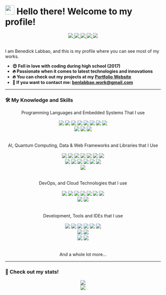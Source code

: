 <!--
  https://github.com/Ileriayo/markdown-badges
  https://github.com/antonkomarev/github-profile-views-counter
  https://github.com/anuraghazra/github-readme-stats
-->
<img src="https://komarev.com/ghpvc/?username=wizxrdx&style=flat-square&color=9152cc" alt=""/>

# <img src="https://media.giphy.com/media/hvRJCLFzcasrR4ia7z/giphy.gif" width="30px"/> Hello there! Welcome to my profile!
<div align="center">
  <a href="https://www.linkedin.com/in/benedick-labbao-64382a244/">
    <img src="https://img.shields.io/badge/linkedin-%230077B5.svg?style=for-the-badge&logo=linkedin&logoColor=white">
  </a>
  <a href="https://www.linkedin.com/in/benedick-labbao-64382a244/">
    <img src="https://img.shields.io/badge/Viber-8B66A9?style=for-the-badge&logo=viber&logoColor=white">
  </a>
  <a href="https://x.com/BenLabbao">
    <img src="https://img.shields.io/badge/X-%23000000.svg?style=for-the-badge&logo=X&logoColor=white">
  </a>
  <a href="https://discordapp.com/users/330657972646576128">
    <img src="https://img.shields.io/badge/Discord-%235865F2.svg?style=for-the-badge&logo=discord&logoColor=white">
  </a>
  <a href="https://www.tiktok.com/@benlabbao">
    <img src="https://img.shields.io/badge/TikTok-%23000000.svg?style=for-the-badge&logo=TikTok&logoColor=white">
  </a>
</div>
<br>
<p>
  I am Benedick Labbao, and this is my profile where you can see most of my works.
</p>
<ul>
  <li><strong>😍 Fell in love with coding during high school (2017)</strong></li>
  <li><strong>🔥 Passionate when it comes to latest technologies and innovations</strong></li>
  <li><strong>🔥 You can check out my projects at my <a href="https://wizxrdx.github.io" target="_blank">Portfolio Website</a></strong></li>
  <li><strong>📧 If you want to contact me: <a href="mailto:benlabbao.work@gmail.com">benlabbao.work@gmail.com</a></strong></li>
</ul>

---
### 🛠️ My Knowledge and Skills
<div align="center">
  Programming Languages and Embedded Systems That I use
  <br><br>
  <img src="https://img.shields.io/badge/python-3670A0?style=for-the-badge&logo=python&logoColor=ffdd54">
  <img src="https://img.shields.io/badge/php-%23777BB4.svg?style=for-the-badge&logo=php&logoColor=white">
  <img src="https://img.shields.io/badge/dart-%230175C2.svg?style=for-the-badge&logo=dart&logoColor=white">
  <img src="https://img.shields.io/badge/c++-%2300599C.svg?style=for-the-badge&logo=c%2B%2B&logoColor=white">
  <img src="https://img.shields.io/badge/typescript-%23007ACC.svg?style=for-the-badge&logo=typescript&logoColor=white">
  <img src="https://img.shields.io/badge/html5-%23E34F26.svg?style=for-the-badge&logo=html5&logoColor=white">
  <img src="https://img.shields.io/badge/postgres-%23316192.svg?style=for-the-badge&logo=postgresql&logoColor=white">
  <img src="https://img.shields.io/badge/sqlite-%2307405e.svg?style=for-the-badge&logo=sqlite&logoColor=white">
  <br>
  <img src="https://img.shields.io/badge/-Arduino-00979D?style=for-the-badge&logo=Arduino&logoColor=white">
  <img src="https://img.shields.io/badge/-Raspberry_Pi-C51A4A?style=for-the-badge&logo=Raspberry-Pi">
  <img src="https://img.shields.io/badge/espressif-E7352C.svg?style=for-the-badge&logo=espressif&logoColor=white">
</div>
<br><br>
<div align="center">
  AI, Quantum Computing, Data & Web Frameworks and Libraries that I Use
  <br><br>
  <img src="https://img.shields.io/badge/TensorFlow-%23FF6F00.svg?style=for-the-badge&logo=TensorFlow&logoColor=white">
  <img src="https://img.shields.io/badge/PyTorch-%23EE4C2C.svg?style=for-the-badge&logo=PyTorch&logoColor=white">
  <img src="https://img.shields.io/badge/scikit--learn-%23F7931E.svg?style=for-the-badge&logo=scikit-learn&logoColor=white">
  <img src="https://img.shields.io/badge/Matplotlib-%23ffffff.svg?style=for-the-badge&logo=Matplotlib&logoColor=black">
  <img src="https://img.shields.io/badge/pandas-%23150458.svg?style=for-the-badge&logo=pandas&logoColor=white">
  <img src="https://img.shields.io/badge/numpy-%23013243.svg?style=for-the-badge&logo=numpy&logoColor=white">
  <img src="https://img.shields.io/badge/opencv-%23white.svg?style=for-the-badge&logo=opencv&logoColor=white">
  <br>
  <img src="https://img.shields.io/badge/flask-%23000.svg?style=for-the-badge&logo=flask&logoColor=white">
  <img src="https://img.shields.io/badge/FastAPI-005571?style=for-the-badge&logo=fastapi">
  <img src="https://img.shields.io/badge/Flutter-%2302569B.svg?style=for-the-badge&logo=Flutter&logoColor=white">
  <img src="https://img.shields.io/badge/expo-1C1E24?style=for-the-badge&logo=expo&logoColor=#D04A37">
  <img src="https://img.shields.io/badge/jquery-%230769AD.svg?style=for-the-badge&logo=jquery&logoColor=white">
  <img src="https://img.shields.io/badge/-selenium-%43B02A?style=for-the-badge&logo=selenium&logoColor=white">
  <br>
  <img src="https://img.shields.io/badge/Qiskit-%236929C4.svg?style=for-the-badge&logo=Qiskit&logoColor=white">
</div>
<br><br>
<div align="center">
  DevOps, and Cloud Technologies that I use
  <br><br>
  <img src="https://img.shields.io/badge/docker-%230db7ed.svg?style=for-the-badge&logo=docker&logoColor=white">
  <img src="https://img.shields.io/badge/nginx-%23009639.svg?style=for-the-badge&logo=nginx&logoColor=white">
  <img src="https://img.shields.io/badge/Cloudflare-F38020?style=for-the-badge&logo=Cloudflare&logoColor=white">
  <img src="https://img.shields.io/badge/Ubuntu-E95420?style=for-the-badge&logo=ubuntu&logoColor=white">
  <img src="https://img.shields.io/badge/git-%23F05033.svg?style=for-the-badge&logo=git&logoColor=white">
  <img src="https://img.shields.io/badge/github-%23121011.svg?style=for-the-badge&logo=github&logoColor=white">
  <img src="https://img.shields.io/badge/github%20actions-%232671E5.svg?style=for-the-badge&logo=githubactions&logoColor=white">
  <br>
  <img src="https://img.shields.io/badge/azure-%230072C6.svg?style=for-the-badge&logo=microsoftazure&logoColor=white">
  <img src="https://img.shields.io/badge/AWS-%23FF9900.svg?style=for-the-badge&logo=amazon-aws&logoColor=white">
</div>
<br><br>
<div align="center">
  Development, Tools and IDEs that I use
  <br><br>
  <img src="https://img.shields.io/badge/Visual%20Studio%20Code-0078d7.svg?style=for-the-badge&logo=visual-studio-code&logoColor=white">
  <img src="https://img.shields.io/badge/Google%20Colab-%23F9A825.svg?style=for-the-badge&logo=googlecolab&logoColor=white">
  <img src="https://img.shields.io/badge/jupyter-%23FA0F00.svg?style=for-the-badge&logo=jupyter&logoColor=white">
  <img src="https://img.shields.io/badge/Postman-FF6C37?style=for-the-badge&logo=postman&logoColor=white">
  <img src="https://img.shields.io/badge/Trello-%23026AA7.svg?style=for-the-badge&logo=Trello&logoColor=white">
  <img src="https://img.shields.io/badge/figma-%23F24E1E.svg?style=for-the-badge&logo=figma&logoColor=white">
  <br>
  <img src="https://img.shields.io/badge/chatGPT-74aa9c?style=for-the-badge&logo=openai&logoColor=white">
  <img src="https://img.shields.io/badge/github_copilot-8957E5?style=for-the-badge&logo=github-copilot&logoColor=white">
  <br>
  <img src="https://img.shields.io/badge/blender-%23F5792A.svg?style=for-the-badge&logo=blender&logoColor=white">
  <img src="https://img.shields.io/badge/GODOT-%23FFFFFF.svg?style=for-the-badge&logo=godot-engine">
  <br>
  <br><br>
  And a whole lot more...
</div>

---
### 📖 Check out my stats!
<div align="center">
  <a href="https://github.com/Wizxrdx">
    <img src="https://github-readme-stats-git-masterorgs-github-readme-stats-team.vercel.app/api/top-langs/?username=wizxrdx&theme=tokyonight&layout=compact&include_orgs=true&hide=jupyter%20notebook">  
  </a>
</div>
<div align="center">
  <a href="https://github.com/Wizxrdx">
    <img src="https://github-readme-stats-git-masterorgs-github-readme-stats-team.vercel.app/api?username=wizxrdx&show_icons=true&theme=tokyonight&count_private=true&include_orgs=true">  
  </a>
</div>
